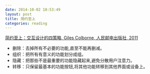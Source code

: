 ```yaml
---
date: 2014-10-02 18:53:49
layout: post
title: 简约至上
categories: reading
---
```


[简约至上：交互设计的四策略, Giles Colborne, 人民邮电出版社, 2011](http://book.douban.com/subject/5394309/)

- 删除：去掉所有不必要的功能,直至不能再删减。
- 组织：把所有有意义的功能划分成组。
- 隐藏：把那些不是最重要的功能隐藏起来,避免分散用户注意力。
- 转移：只保留最基本的功能按钮,将其他功能转移到其他界面或设备上。
